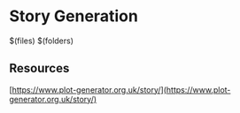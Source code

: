 # Story Generation

$(files)
$(folders)

## Resources
[https://www.plot-generator.org.uk/story/](https://www.plot-generator.org.uk/story/)
<!--stackedit_data:
eyJoaXN0b3J5IjpbLTIxMzg5NzY3OTBdfQ==
-->